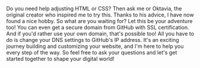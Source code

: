 Do you need help adjusting HTML or CSS? Then ask me or Oktavia, the original creator who inspired me to try this. Thanks to his advice, I have now found a nice hobby. So what are you waiting for? Let this be your adventure too! You can even get a secure domain from GitHub with SSL certification. And if you'd rather use your own domain, that's possible too! All you have to do is change your DNS settings to GitHub's IP address. It's an exciting journey building and customizing your website, and I'm here to help you every step of the way. So feel free to ask your questions and let's get started together to shape your digital world!
